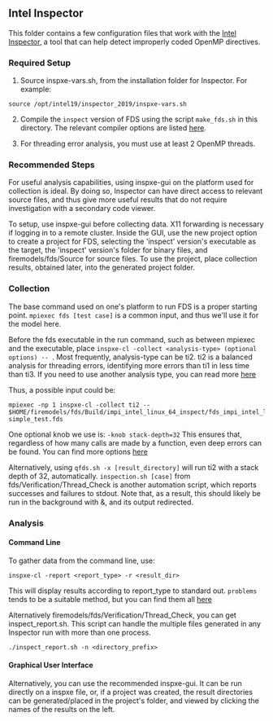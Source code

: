 ## Intel Inspector

This folder contains a few configuration files that work with the [Intel Inspector](https://software.intel.com/en-us/node/622387), a tool that can help detect improperly coded OpenMP directives.

### Required Setup
1. Source inspxe-vars.sh, from the installation folder for Inspector. For example:
```
source /opt/intel19/inspector_2019/inspxe-vars.sh
```
2. Compile the `inspect` version of FDS using the script `make_fds.sh` in this directory. The relevant compiler options are listed [here](https://software.intel.com/en-us/inspector-user-guide-linux-building-applications).

3. For threading error analysis, you must use at least 2 OpenMP threads.
### Recommended Steps

For useful analysis capabilities, using inspxe-gui on the platform used for collection is ideal. By doing so, Inspector can have direct access to relevant source files, and thus give more useful results that do not require investigation with a secondary code viewer. 

To setup, use inspxe-gui before collecting data. X11 forwarding is necessary if logging in to a remote cluster. Inside the GUI, use the new project option to create a project for FDS, selecting the 'inspect' version's executable as the target, the 'inspect' version's folder for binary files, and firemodels/fds/Source for source files. To use the project, place collection results, obtained later, into the generated project folder.

### Collection

The base command used on one's platform to run FDS is a proper starting point. `mpiexec fds [test case]` is a common input, and thus we'll use it for the model here.

Before the fds executable in the run command, such as between mpiexec and the executable, place `inspxe-cl -collect <analysis-type> (optional options) -- `. Most frequently, analysis-type can be ti2. ti2 is a balanced analysis for threading errors, identifying more errors than ti1 in less time than ti3. If you need to use another analysis type, you can read more [here](https://software.intel.com/en-us/inspector-user-guide-linux-threading-error-analysis-types)

Thus, a possible input could be:
```
mpiexec -np 1 inspxe-cl -collect ti2 -- $HOME/firemodels/fds/Build/impi_intel_linux_64_inspect/fds_impi_intel_linux_64_inspect simple_test.fds
```

One optional knob we use is: `-knob stack-depth=32` This ensures that, regardless of how many calls are made by a function, even deep errors can be found. You can find more options [here](https://software.intel.com/en-us/inspector-user-guide-linux-inspxe-cl-actions-options-and-arguments)

Alternatively, using `qfds.sh -x [result_directory]` will run ti2 with a stack depth of 32, automatically. `inspection.sh [case]` from fds/Verification/Thread_Check is another automation script, which reports successes and failures to stdout. Note that, as a result, this should likely be run in the background with &, and its output redirected. 

### Analysis

#### Command Line

To gather data from the command line, use:
```
inspxe-cl -report <report_type> -r <result_dir>
```

This will display results according to report_type to standard out. `problems` tends to be a suitable method, but you can find them all [here](https://software.intel.com/en-us/inspector-user-guide-linux-report)

Alternatively firemodels/fds/Verification/Thread_Check, you can get inspect_report.sh. This script can handle the multiple files generated in any Inspector run with more than one process.
```
./inspect_report.sh -n <directory_prefix>
```

#### Graphical User Interface

Alternatively, you can use the recommended inspxe-gui. It can be run directly on a inspxe file, or, if a project was created, the result directories can be generated/placed in the project's folder, and viewed by clicking the names of the results on the left.


